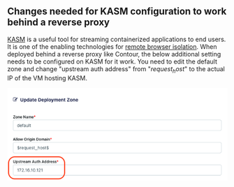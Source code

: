 ## Changes needed for KASM configuration to work behind a reverse proxy

[KASM](https://www.kasmweb.com) is a useful tool for streaming containerized applications to end users. It is one of the enabling technologies for [remote browser isolation](https://www.kasmweb.com/browser_isolation.html). When deployed behind a reverse proxy like Contour, the below additional setting needs to be configured on KASM for it work. You need to edit the default zone and change "upstream auth address" from "$request_host$" to the actual IP of the VM hosting KASM.

![kasm01](https://github.com/chianw/chianw/blob/main/kasm01.png)

